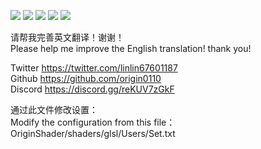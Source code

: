 ![](https://img.shields.io/github/languages/code-size/origin0110/OriginShader?style=for-the-badge)
![](https://img.shields.io/github/languages/top/origin0110/OriginShader?style=for-the-badge)
![](https://img.shields.io/github/license/origin0110/OriginShader?style=for-the-badge)
![](https://img.shields.io/github/downloads/origin0110/OriginShader/total?style=for-the-badge)
![](https://img.shields.io/github/v/release/origin0110/OriginShader?style=for-the-badge)

请帮我完善英文翻译！谢谢！  
Please help me improve the English translation! thank you!  

Twitter https://twitter.com/linlin67601187  
Github  https://github.com/origin0110  
Discord https://discord.gg/reKUV7zGkF  

通过此文件修改设置：  
Modify the configuration from this file：  
OriginShader/shaders/glsl/Users/Set.txt  
